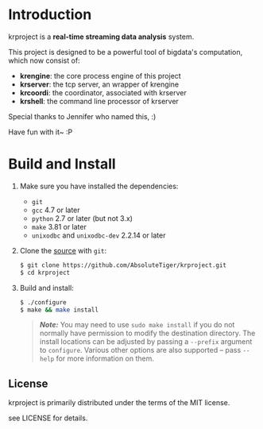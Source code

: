 # Introduction

krproject is a **real-time streaming data analysis** system.

This project is designed to be a powerful tool of bigdata's computation,
which now consist of:

* __krengine__: the core process engine of this project
* __krserver__: the tcp server, an wrapper of krengine
* __krcoordi__: the coordinator, associated with krserver
* __krshell__: the command line processor of krserver

Special thanks to Jennifer who named this, :)  

Have fun with it~ :P

# Build and Install

1. Make sure you have installed the dependencies:

   * `git`
   * `gcc` 4.7 or later
   * `python` 2.7 or later (but not 3.x)
   * `make` 3.81 or later
   * `unixodbc` and `unixodbc-dev` 2.2.14 or later

2. Clone the [source] with `git`:

   ```sh
   $ git clone https://github.com/AbsoluteTiger/krproject.git
   $ cd krproject
   ```

[source]: https://github.com/AbsoluteTiger/krproject

3. Build and install:

    ```sh
    $ ./configure
    $ make && make install
    ```

    > ***Note:*** You may need to use `sudo make install` if you do not
    > normally have permission to modify the destination directory. The
    > install locations can be adjusted by passing a `--prefix` argument
    > to `configure`. Various other options are also supported – pass
    > `--help` for more information on them.

## License

krproject is primarily distributed under the terms of the MIT license.

see LICENSE for details.
